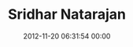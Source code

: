 ---
title: "Sridhar Natarajan"
date: 2012-11-20 06:31:54 00:00
permalink: /freedharr
twitter: ""
likes: [1375]
id: 1589
gravatar: "http://www.gravatar.com/avatar/750c9ca881cb780c7f37c24b113161d6"
---